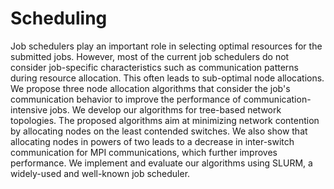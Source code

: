 # Scheduling
Job schedulers play an important role in selecting optimal resources for the submitted jobs. However, most of the current job schedulers do not consider job-specific characteristics such as communication patterns during resource allocation. This often leads to sub-optimal node allocations. We propose three node allocation algorithms that consider the job's communication behavior to improve the performance of communication-intensive jobs. 
We develop our algorithms for tree-based network topologies. 
The proposed algorithms aim at minimizing network contention by allocating nodes on the least contended switches. We also show that allocating nodes in powers of two leads to a decrease in inter-switch communication for MPI communications, which further improves performance. We implement and evaluate our algorithms using SLURM, a widely-used and well-known job scheduler.
